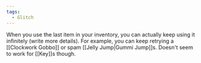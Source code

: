 ```yaml
---
tags:
  - Glitch
---
```

When you use the last item in your inventory, you can actually keep using it infinitely (write more details). For example, you can keep retrying a [[Clockwork Gobbo]] or spam [[Jelly Jump|Gummi Jump]]s. Doesn't seem to work for [[Key]]s though.